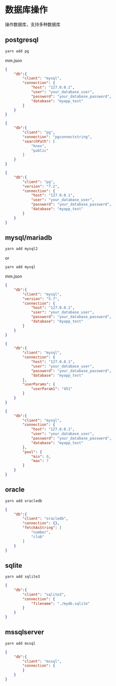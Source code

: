 # 数据库操作

操作数据库，支持多种数据库

## postgresql

```sh
yarn add pg
```

mm.json

```json
{
	"db":{
		"client": "mysql",
		"connection": {
			"host": "127.0.0.1",
			"user": "your_database_user",
			"password": "your_database_password",
			"database": "myapp_test"
		}
	}
}
```

```json
{
	"db":{
		"client": "pg",
		"connection": "pgconnectstring",
		"searchPath": [
			"knex",
			"public"
		]
	}
}
```

```json
{
	"db":{
		"client": "pg",
		"version": "7.2",
		"connection": {
			"host": "127.0.0.1",
			"user": "your_database_user",
			"password": "your_database_password",
			"database": "myapp_test"
		}
	}
}
```

## mysql/mariadb

```sh
yarn add mysql2
```

or

```sh
yarn add mysql
```

mm.json

```json
{
	"db":{
		"client": "mysql",
		"version": "5.7",
		"connection": {
			"host": "127.0.0.1",
			"user": "your_database_user",
			"password": "your_database_password",
			"database": "myapp_test"
		}
	}
}
```

```json
{
	"db":{
		"client": "mysql",
		"connection": {
			"host": "127.0.0.1",
			"user": "your_database_user",
			"password": "your_database_password",
			"database": "myapp_test"
		},
		"userParams": {
			"userParam1": "451"
		}
	}
}
```

```json
{
	"db":{
		"client": "mysql",
		"connection": {
			"host": "127.0.0.1",
			"user": "your_database_user",
			"password": "your_database_password",
			"database": "myapp_test"
		},
		"pool": {
			"min": 0,
			"max": 7
		}
	}
}
```

## oracle

```sh
yarn add oracledb
```

```json
{
	"db":{
		"client": "oracledb",
		"connection": {},
		"fetchAsString": [
			"number",
			"clob"
		]
	}
}
```

## sqlite

```sh
yarn add sqlite3
```

```json
{
	"db":{
		"client": "sqlite3",
		"connection": {
			"filename": "./mydb.sqlite"
		}
	}
}
```

## mssqlserver

```sh
yarn add mssql
```

```json
{
	"db":{
		"client": "mssql",
		"connection": {
		}
	}
}
```
